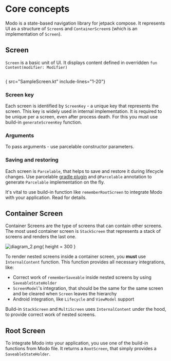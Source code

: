 # Core concepts

Modo is a state-based navigation library for jetpack compose. It represents UI as a structure of `Screen`s and `ContainerScreen`s (which is an
implementation of `Screen`).

<include from="snippets.topic" element-id="under_develop_note"/>

<include from="snippets.topic" element-id="navigation_is_a_graph"/>

## Screen

`Screen` is a basic unit of UI. It displays content defined in overridden `fun Content(modifier: Modifier)`

```kotlin
```

{ src="SampleScreen.kt" include-lines="1-20"}

### Screen key

Each screen is identified by `ScreenKey` - a unique key that represents the screen.
This key is widely used in internal implementation. It is required to be unique per a screen, even after process death. For this you must use
build-in `generateScreenKey` function.

### Arguments

To pass arguments - use parcelable constructor parameters.

### Saving and restoring

Each screen is `Parcelable`, that helps to save and restore it during lifecycle changes. Use <tooltip term="parcelize">
parcelable</tooltip> [gradle plugin](https://developer.android.com/kotlin/parcelize) and `@Parcelable` annotation to generate `Parcelable`
implementation on the fly.

It's vital to use build-in function like `rememberRootScreen` to integrate Modo with your application. Read [](How-to-integrate-modo-to-your-app.md)
for details.

## Container Screen

Container Screens are the type of screens that can contain other screens. The most used container screen is `StackScreen` that represents a stack of
screens and renders the last one.

![diagram_2.png](diagram_2.png){ height = 300 }

To render nested screens inside a container screen, you **must** use `InternalContent` function. This function provides all necessary integrations,
like:

* Correct work of `rememberSaveable` inside nested screens by using `SaveableStateHolder`
* `ScreenModel`'s integration, that should be the same for the same screen and be cleared when `Screen` leaves the hierarchy
* Android integration, like `Lifecycle` and `ViewModel` support

Build-in `StackScreen` and `MultiScreen` uses `InternalContent` under the hood, to provide correct work of nested screens.

## Root Screen

To integrate Modo into your application, you use one of the build-in functions from Modo file. It returns a `RootScreen`, that simply provides
a `SaveableStateHolder`.